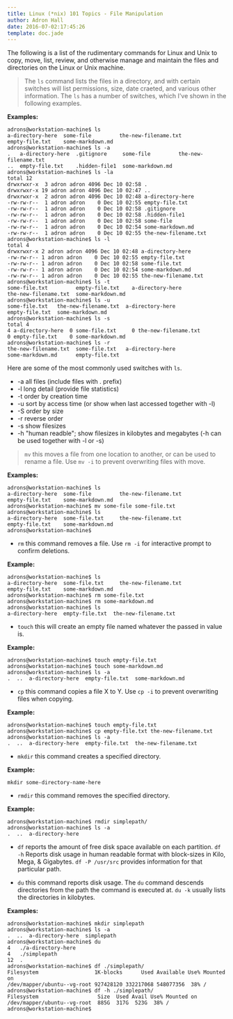```yaml
---
title: Linux (*nix) 101 Topics - File Manipulation
author: Adron Hall
date: 2016-07-02:17:45:26
template: doc.jade
---
```

The following is a list of the rudimentary commands for Linux and Unix to copy, move, list, review, and otherwise manage and maintain the files and directories on the Linux or Unix machine.

> The `ls` command lists the files in a directory, and with certain switches will list permissions, size, date craeted, and various other information. The `ls` has a number of switches, which I've shown in the following examples.

**Examples:**

```
adrons@workstation-machine$ ls
a-directory-here  some-file         the-new-filename.txt
empty-file.txt    some-markdown.md
adrons@workstation-machine$ ls -a
.   a-directory-here  .gitignore     some-file         the-new-filename.txt
..  empty-file.txt    .hidden-file1  some-markdown.md
adrons@workstation-machine$ ls -la
total 12
drwxrwxr-x  3 adron adron 4096 Dec 10 02:58 .
drwxrwxr-x 19 adron adron 4096 Dec 10 02:47 ..
drwxrwxr-x  2 adron adron 4096 Dec 10 02:48 a-directory-here
-rw-rw-r--  1 adron adron    0 Dec 10 02:55 empty-file.txt
-rw-rw-r--  1 adron adron    0 Dec 10 02:58 .gitignore
-rw-rw-r--  1 adron adron    0 Dec 10 02:58 .hidden-file1
-rw-rw-r--  1 adron adron    0 Dec 10 02:58 some-file
-rw-rw-r--  1 adron adron    0 Dec 10 02:54 some-markdown.md
-rw-rw-r--  1 adron adron    0 Dec 10 02:55 the-new-filename.txt
adrons@workstation-machine$ ls -l
total 4
drwxrwxr-x 2 adron adron 4096 Dec 10 02:48 a-directory-here
-rw-rw-r-- 1 adron adron    0 Dec 10 02:55 empty-file.txt
-rw-rw-r-- 1 adron adron    0 Dec 10 02:58 some-file.txt
-rw-rw-r-- 1 adron adron    0 Dec 10 02:54 some-markdown.md
-rw-rw-r-- 1 adron adron    0 Dec 10 02:55 the-new-filename.txt
adrons@workstation-machine$ ls -t
some-file.txt         empty-file.txt    a-directory-here
the-new-filename.txt  some-markdown.md
adrons@workstation-machine$ ls -u
some-file.txt   the-new-filename.txt  a-directory-here
empty-file.txt  some-markdown.md
adrons@workstation-machine$ ls -s
total 4
4 a-directory-here  0 some-file.txt     0 the-new-filename.txt
0 empty-file.txt    0 some-markdown.md
adrons@workstation-machine$ ls -r
the-new-filename.txt  some-file.txt   a-directory-here
some-markdown.md      empty-file.txt
```

Here are some of the most commonly used switches with `ls`.

* -a  all files (include files with . prefix)
* -l  long detail (provide file statistics)
* -t  order by creation time
* -u  sort by access time (or show when last accessed together with -l)
* -S  order by size
* -r  reverse order
* -s  show filesizes
* -h  "human readble"; show filesizes in kilobytes and megabytes (-h can be used together with -l or -s)

> `mv` this moves a file from one location to another, or can be used to rename a file. Use `mv -i` to prevent overwriting files with move.

**Examples:**

```
adrons@workstation-machine$ ls
a-directory-here  some-file         the-new-filename.txt
empty-file.txt    some-markdown.md
adrons@workstation-machine$ mv some-file some-file.txt
adrons@workstation-machine$ ls
a-directory-here  some-file.txt     the-new-filename.txt
empty-file.txt    some-markdown.md
adrons@workstation-machine$ 
```

* `rm` this command removes a file. Use `rm -i` for interactive prompt to confirm deletions.

**Example:**

```
adrons@workstation-machine$ ls
a-directory-here  some-file.txt     the-new-filename.txt
empty-file.txt    some-markdown.md
adrons@workstation-machine$ rm some-file.txt 
adrons@workstation-machine$ rm some-markdown.md 
adrons@workstation-machine$ ls
a-directory-here  empty-file.txt  the-new-filename.txt
```

* `touch` this will create an empty file named whatever the passed in value is.

**Example:**

```
adrons@workstation-machine$ touch empty-file.txt
adrons@workstation-machine$ touch some-markdown.md
adrons@workstation-machine$ ls -a
.  ..  a-directory-here  empty-file.txt  some-markdown.md
```

* `cp` this command copies a file X to Y. Use `cp -i` to prevent overwriting files when copying.

**Example:**

```
adrons@workstation-machine$ touch empty-file.txt
adrons@workstation-machine$ cp empty-file.txt the-new-filename.txt
adrons@workstation-machine$ ls -a
.  ..  a-directory-here  empty-file.txt  the-new-filename.txt
```

* `mkdir` this command creates a specified directory.

**Example:**

```
mkdir some-directory-name-here
```

* `rmdir` this command removes the specified directory.

**Example:**

```
adrons@workstation-machine$ rmdir simplepath/
adrons@workstation-machine$ ls -a
.  ..  a-directory-here
```

* `df` reports the amount of free disk space available on each partition. `df -h` Reports disk usage in human readable format with block-sizes in Kilo, Mega, & Gigabytes. `df -P /usr/src` provides information for that particular path.

* `du` this command reports disk usage. The `du` command descends directories from the path the command is executed at. `du -k` usually lists the directories in kilobytes.

**Examples:**

```
adrons@workstation-machine$ mkdir simplepath
adrons@workstation-machine$ ls -a
.  ..  a-directory-here  simplepath
adrons@workstation-machine$ du 
4	./a-directory-here
4	./simplepath
12	.
adrons@workstation-machine$ df ./simplepath/
Filesystem                  1K-blocks      Used Available Use% Mounted on
/dev/mapper/ubuntu--vg-root 927428120 332217068 548077356  38% /
adrons@workstation-machine$ df -h ./simplepath/
Filesystem                   Size  Used Avail Use% Mounted on
/dev/mapper/ubuntu--vg-root  885G  317G  523G  38% /
adrons@workstation-machine$ 
```